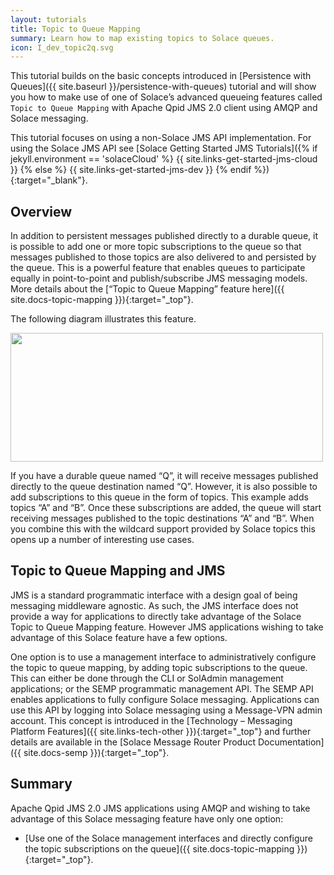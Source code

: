 ```yaml
---
layout: tutorials
title: Topic to Queue Mapping
summary: Learn how to map existing topics to Solace queues.
icon: I_dev_topic2q.svg
---
```


This tutorial builds on the basic concepts introduced in [Persistence with Queues]({{ site.baseurl }}/persistence-with-queues) tutorial and will show you how to make use of one of Solace’s advanced queueing features called `Topic to Queue Mapping` with Apache Qpid JMS 2.0 client using AMQP and Solace messaging.

This tutorial focuses on using a non-Solace JMS API implementation. For using the Solace JMS API see [Solace Getting Started JMS Tutorials]({% if jekyll.environment == 'solaceCloud' %}
  {{ site.links-get-started-jms-cloud }}
{% else %}
    {{ site.links-get-started-jms-dev }}
{% endif %}){:target="_blank"}.

## Overview

In addition to persistent messages published directly to a durable queue, it is possible to add one or more topic subscriptions to the queue so that messages published to those topics are also delivered to and persisted by the queue. This is a powerful feature that enables queues to participate equally in point-to-point and publish/subscribe JMS messaging models. More details about the [“Topic to Queue Mapping” feature here]({{ site.docs-topic-mapping }}){:target="_top"}.

The following diagram illustrates this feature.

<img src="{{ site.baseurl }}/assets/images/topic-to-queue-mapping-details.png" width="500" height="206" />

If you have a durable queue named “Q”, it will receive messages published directly to the queue destination named “Q”. However, it is also possible to add subscriptions to this queue in the form of topics. This example adds topics “A” and “B”. Once these subscriptions are added, the queue will start receiving messages published to the topic destinations “A” and “B”. When you combine this with the wildcard support provided by Solace topics this opens up a number of interesting use cases.

## Topic to Queue Mapping and JMS

JMS is a standard programmatic interface with a design goal of being messaging middleware agnostic. As such, the JMS interface does not provide a way for applications to directly take advantage of the Solace Topic to Queue Mapping feature. However JMS applications wishing to take advantage of this Solace feature have a few options.

One option is to use a management interface to administratively configure the topic to queue mapping, by adding topic subscriptions to the queue. This can either be done through the CLI or SolAdmin management applications; or the SEMP programmatic management API. The SEMP API enables applications to fully configure Solace messaging. Applications can use this API by logging into Solace messaging using a Message-VPN admin account. This concept is introduced in the [Technology – Messaging Platform Features]({{ site.links-tech-other }}){:target="_top"} and further details are available in the [Solace Message Router Product Documentation]({{ site.docs-semp }}){:target="_top"}.

## Summary

Apache Qpid JMS 2.0 JMS applications using AMQP and wishing to take advantage of this Solace messaging feature have only one option:

*   [Use one of the Solace management interfaces and directly configure the topic subscriptions on the queue]({{ site.docs-topic-mapping }}){:target="_top"}.